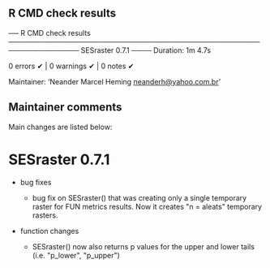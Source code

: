 ## R CMD check results

── R CMD check results ──────────────────────────────────────────────────────────────── SESraster 0.7.1 ────
Duration: 1m 4.7s

0 errors ✔ | 0 warnings ✔ | 0 notes ✔

Maintainer: ‘Neander Marcel Heming <neanderh@yahoo.com.br>’

## Maintainer comments
Main changes are listed below:

# SESraster 0.7.1

* bug fixes
  - bug fix on SESraster() that was creating only a single temporary raster for 
  FUN metrics results. Now it creates "n = aleats" temporary rasters.

* function changes
  - SESraster() now also returns p values for the upper and lower tails (i.e. "p_lower", "p_upper")
